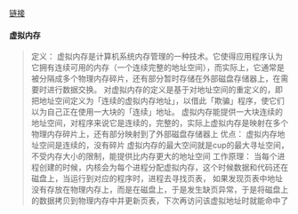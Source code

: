 [链接](https://blog.csdn.net/zhanyd/article/details/102987669)

#### 虚拟内存
> 定义：
> 虚拟内存是计算机系统内存管理的一种技术。它使得应用程序认为它拥有连续可用的内存（一个连续完整的地址空间），而实际上，它通常是被分隔成多个物理内存碎片，还有部分暂时存储在外部磁盘存储器上，在需要时进行数据交换。
> 对虚拟内存的定义是基于对地址空间的重定义的，即把地址空间定义为「连续的虚拟内存地址」，以借此「欺骗」程序，使它们以为自己正在使用一大块的「连续」地址。
> 虚拟内存能提供一大块连续的地址空间，对程序来说它是连续的，完整的，实际上虚拟内存是映射在多个物理内存碎片上，还有部分映射到了外部磁盘存储器上
> 优点：
> 虚拟内存地址空间是连续的，没有碎片
> 虚拟内存的最大空间就是cup的最大寻址空间，不受内存大小的限制，能提供比内存更大的地址空间
> 工作原理：
> 当每个进程创建的时候，内核会为每个进程分配虚拟内存，这个时候数据和代码还在磁盘上，当运行到对应的程序时，进程去寻找页表，
> 如果发现页表中地址没有存放在物理内存上，而是在磁盘上，于是发生缺页异常，于是将磁盘上的数据拷贝到物理内存中并更新页表，下次再访问该虚拟地址时就能命中了
